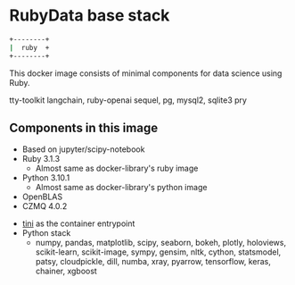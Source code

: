 # RubyData base stack

```bash
+--------+
|  ruby  +
+--------+
```

This docker image consists of minimal components for data science using Ruby.

tty-toolkit
langchain, ruby-openai
sequel, pg, mysql2, sqlite3
pry


## Components in this image

- Based on jupyter/scipy-notebook
- Ruby 3.1.3
    - Almost same as docker-library's ruby image
- Python 3.10.1
    - Almost same as docker-library's python image
- OpenBLAS
- CZMQ 4.0.2
<!-- - Jupyter Notebook 5.1.x -->
- [tini](https://github.com/krallin/tini) as the container entrypoint
- Python stack
  - numpy, pandas, matplotlib, scipy, seaborn, bokeh, plotly, holoviews,
    scikit-learn, scikit-image, sympy, gensim, nltk, cython, statsmodel,
    patsy, cloudpickle, dill, numba, xray, pyarrow, tensorflow, keras,
    chainer, xgboost
